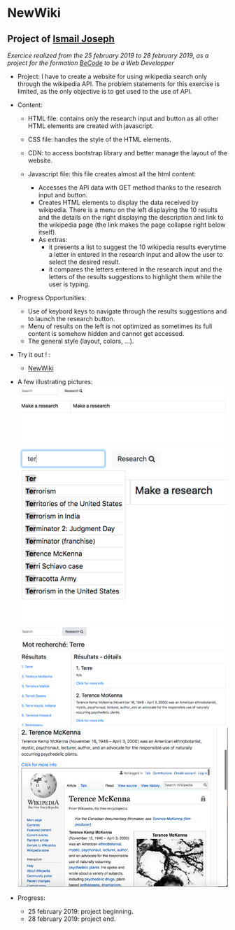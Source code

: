 NewWiki
=================================

Project of [Ismail Joseph](https://github.com/Fesouille)
----------------------------------

*Exercice realized from the 25 february 2019 to 28 february 2019, as a project for the formation [BeCode](https://www.becode.org/) to be a Web Developper*


* Project:
I have to create a website for using wikipedia search only through the wikipedia API. The problem statements for this exercise is limited, as the only objective is to get used to the use of API. 

* Content:
	* HTML file: contains only the research input and button as all other HTML elements are created with javascript.
	
	* CSS file: handles the style of the HTML elements.
	
	* CDN: to access bootstrap library and better manage the layout of the website.

	* Javascript file: this file creates almost all the html content:
		* Accesses the API data with GET method thanks to the research input and button.
		* Creates HTML elements to display the data received by wikipedia. There is a menu on the left displaying the 10 results and the details on the right displaying the description and link to the wikipedia page (the link makes the page collapse right below itself).
		* As extras:
			* it presents a list to suggest the 10 wikipedia results everytime a letter in entered in the research input and allow the user to select the desired result.
			* it compares the letters entered in the research input and the letters of the results suggestions to highlight them while the user is typing.

* Progress Opportunities:
  * Use of keybord keys to navigate through the results suggestions and to launch the research button.
  * Menu of results on the left is not optimized as sometimes its full content is somehow hidden and cannot get accessed.
  * The general style (layout, colors, ...).

* Try it out ! :
	* [NewWiki](https://fesouille.github.io/NewWiki/)

* A few illustrating pictures:
![Screenshot 1 NewWiki](img/screenshot1.png)
![Screenshot 2 NewWiki](img/screenshot2.png)
![Screenshot 3 NewWiki](img/screenshot3.png)
![Screenshot 4 NewWiki](img/screenshot4.png)


* Progress: 
	* 25 february 2019: project beginning.
	* 28 february 2019: project end.
